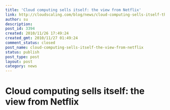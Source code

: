 ```yaml
---
title: 'Cloud computing sells itself: the view from Netflix'
link: http://cloudscaling.com/blog/news/cloud-computing-sells-itself-the-view-from-netflix/
author: su
description: 
post_id: 3394
created: 2010/11/26 17:49:24
created_gmt: 2010/11/27 01:49:24
comment_status: closed
post_name: cloud-computing-sells-itself-the-view-from-netflix
status: publish
post_type: post
layout: post
category: news
---
```


# Cloud computing sells itself: the view from Netflix

